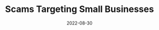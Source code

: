 ---
title: 'Scams Targeting Small Businesses'
date: '2022-08-30'
image: '/assets/images/blog/scam.svg'
imageLink: 'https://www.freepik.com/free-vector/tiny-people-examining-operating-system-error-warning-web-page-isolated-flat-illustration_11235921.htm#query=scam&position=43&from_view=search&track=sph'
imageSubtitle: 'Image by pch.vector on Freepik'
published: false
---